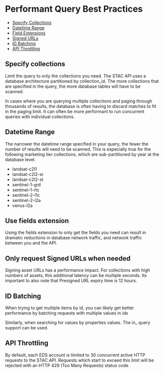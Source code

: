 # Performant Query Best Practices
* [Specify Collections](#specify-collections)
* [Datetime Range](#datetime-range)
* [Field Extensions](#use-fields-extension)
* [Signed URLs](#only-request-signed-urls-when-needed)
* [ID Batching](#id-batching)
* [API Throttling](#api-throttling)

## Specify collections
Limit the query to only the collections you need. The STAC API uses a database architecture partitioned by collection_id. The more collections that are specified in the query, the more database tables will have to be scanned.

In cases where you are querying multiple collections and paging through thousands of results, the database is often having to discard matches to fit in the paging limit.  It can often be more performant to run concurrent queries with individual collections.

## Datetime Range
The narrower the datetime range specified in your query, the fewer the number of results will need to be scanned. This is especially true for the following marketing tier collections, which are sub-partitioned by year at the database level.

* landsat-c2l1
* landsat-c2l2-sr
* landsat-c2l2-st
* sentinel-1-grd
* sentinel-1-rtc
* sentinel-2-l1c
* sentinel-2-l2a
* venus-l2a

## Use fields extension
Using the fields extension to only get the fields you need can result in dramatic reductions in database network traffic, and network traffic between you and the API.

## Only request Signed URLs when needed
Signing asset URLs has a performance impact. For collections with high numbers of assets, this additional latency can be multiple seconds. Its important to also note that Presigned URL expiry time is 12 hours.

## ID Batching 
When trying to get multiple items by id, you can likely get better performance by batching requests with multiple values in ids 

Similarly, when searching for values by properties values. The in_ query support can be used.   

## API Throttling

By default, each EDS account is limited to 30 concurrent active HTTP requests to the STAC API. Requests which start to exceed this limit will be rejected with an HTTP 429 (Too Many Requests) status code

